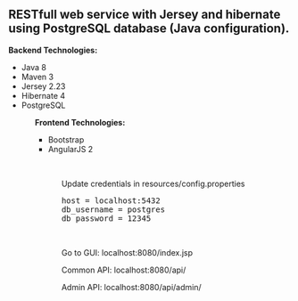 <h2>RESTfull web service with Jersey and hibernate using PostgreSQL database (Java configuration).</h2>

<b>Backend Technologies:</b>
<ul>
<li>Java 8</li>
<li>Maven 3</li>
<li>Jersey 2.23</li>
<li>Hibernate 4</li>
<li>PostgreSQL</li>
<ul>
  
<b>Frontend Technologies:</b>
<ul>
<li>Bootstrap</li>
<li>AngularJS 2</li>
<ul>

<br/>

<p>Update credentials in resources/config.properties</p>
<pre>
host = localhost:5432
db_username = postgres
db_password = 12345
</pre>
<br/>

<p>Go to GUI: localhost:8080/index.jsp</p>
<p>Common API: localhost:8080/api/</p>
<p>Admin  API: localhost:8080/api/admin/</p>

